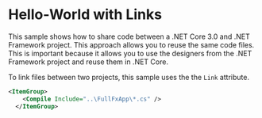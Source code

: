 # Hello-World with Links

This sample shows how to share code between a .NET Core 3.0 and .NET Framework project. This approach allows you to reuse the same code files. This is important because it allows you to use the designers from the .NET Framework project and reuse them in  .NET Core.

To link files between two projects, this sample uses the the `Link` attribute.

```xml
<ItemGroup>
    <Compile Include="..\FullFxApp\*.cs" />
  </ItemGroup>
```

